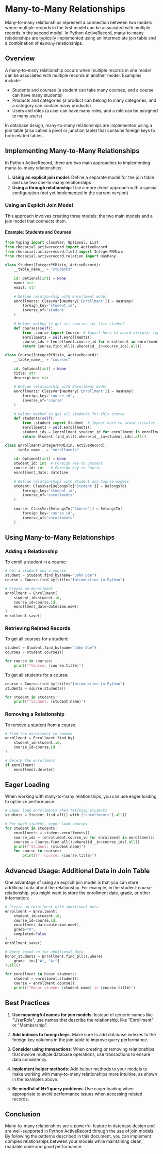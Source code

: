 # Many-to-Many Relationships

Many-to-many relationships represent a connection between two models where multiple records in the first model can be associated with multiple records in the second model. In Python ActiveRecord, many-to-many relationships are typically implemented using an intermediate join table and a combination of `HasMany` relationships.

## Overview

A many-to-many relationship occurs when multiple records in one model can be associated with multiple records in another model. Examples include:

- Students and courses (a student can take many courses, and a course can have many students)
- Products and categories (a product can belong to many categories, and a category can contain many products)
- Users and roles (a user can have many roles, and a role can be assigned to many users)

In database design, many-to-many relationships are implemented using a join table (also called a pivot or junction table) that contains foreign keys to both related tables.

## Implementing Many-to-Many Relationships

In Python ActiveRecord, there are two main approaches to implementing many-to-many relationships:

1. **Using an explicit join model**: Define a separate model for the join table and use two one-to-many relationships
2. **Using a through relationship**: Use a more direct approach with a special configuration (not yet implemented in the current version)

### Using an Explicit Join Model

This approach involves creating three models: the two main models and a join model that connects them.

#### Example: Students and Courses

```python
from typing import ClassVar, Optional, List
from rhosocial.activerecord import ActiveRecord
from rhosocial.activerecord.field import IntegerPKMixin
from rhosocial.activerecord.relation import HasMany

class Student(IntegerPKMixin, ActiveRecord):
    __table_name__ = "students"
    
    id: Optional[int] = None
    name: str
    email: str
    
    # Define relationship with Enrollment model
    enrollments: ClassVar[HasMany['Enrollment']] = HasMany(
        foreign_key='student_id',
        inverse_of='student'
    )
    
    # Helper method to get all courses for this student
    def courses(self):
        from .course import Course  # Import here to avoid circular imports
        enrollments = self.enrollments()
        course_ids = [enrollment.course_id for enrollment in enrollments]
        return Course.find_all().where(id__in=course_ids).all()

class Course(IntegerPKMixin, ActiveRecord):
    __table_name__ = "courses"
    
    id: Optional[int] = None
    title: str
    description: str
    
    # Define relationship with Enrollment model
    enrollments: ClassVar[HasMany['Enrollment']] = HasMany(
        foreign_key='course_id',
        inverse_of='course'
    )
    
    # Helper method to get all students for this course
    def students(self):
        from .student import Student  # Import here to avoid circular imports
        enrollments = self.enrollments()
        student_ids = [enrollment.student_id for enrollment in enrollments]
        return Student.find_all().where(id__in=student_ids).all()

class Enrollment(IntegerPKMixin, ActiveRecord):
    __table_name__ = "enrollments"
    
    id: Optional[int] = None
    student_id: int  # Foreign key to Student
    course_id: int   # Foreign key to Course
    enrollment_date: datetime
    
    # Define relationships with Student and Course models
    student: ClassVar[BelongsTo['Student']] = BelongsTo(
        foreign_key='student_id',
        inverse_of='enrollments'
    )
    
    course: ClassVar[BelongsTo['Course']] = BelongsTo(
        foreign_key='course_id',
        inverse_of='enrollments'
    )
```

## Using Many-to-Many Relationships

### Adding a Relationship

To enroll a student in a course:

```python
# Get a student and a course
student = Student.find_by(name="John Doe")
course = Course.find_by(title="Introduction to Python")

# Create an enrollment
enrollment = Enrollment(
    student_id=student.id,
    course_id=course.id,
    enrollment_date=datetime.now()
)
enrollment.save()
```

### Retrieving Related Records

To get all courses for a student:

```python
student = Student.find_by(name="John Doe")
courses = student.courses()

for course in courses:
    print(f"Course: {course.title}")
```

To get all students for a course:

```python
course = Course.find_by(title="Introduction to Python")
students = course.students()

for student in students:
    print(f"Student: {student.name}")
```

### Removing a Relationship

To remove a student from a course:

```python
# Find the enrollment to remove
enrollment = Enrollment.find_by(
    student_id=student.id,
    course_id=course.id
)

# Delete the enrollment
if enrollment:
    enrollment.delete()
```

## Eager Loading

When working with many-to-many relationships, you can use eager loading to optimize performance:

```python
# Eager load enrollments when fetching students
students = Student.find_all().with_("enrollments").all()

# For each student, eager load courses
for student in students:
    enrollments = student.enrollments()
    course_ids = [enrollment.course_id for enrollment in enrollments]
    courses = Course.find_all().where(id__in=course_ids).all()
    print(f"Student: {student.name}")
    for course in courses:
        print(f"  Course: {course.title}")
```

## Advanced Usage: Additional Data in Join Table

One advantage of using an explicit join model is that you can store additional data about the relationship. For example, in the student-course relationship, you might want to store the enrollment date, grade, or other information:

```python
# Create an enrollment with additional data
enrollment = Enrollment(
    student_id=student.id,
    course_id=course.id,
    enrollment_date=datetime.now(),
    grade="A",
    completed=False
)
enrollment.save()

# Query based on the additional data
honor_students = Enrollment.find_all().where(
    grade__in=["A", "A+"]
).all()

for enrollment in honor_students:
    student = enrollment.student()
    course = enrollment.course()
    print(f"Honor student {student.name} in {course.title}")
```

## Best Practices

1. **Use meaningful names for join models**: Instead of generic names like "UserRole", use names that describe the relationship, like "Enrollment" or "Membership".

2. **Add indexes to foreign keys**: Make sure to add database indexes to the foreign key columns in the join table to improve query performance.

3. **Consider using transactions**: When creating or removing relationships that involve multiple database operations, use transactions to ensure data consistency.

4. **Implement helper methods**: Add helper methods to your models to make working with many-to-many relationships more intuitive, as shown in the examples above.

5. **Be mindful of N+1 query problems**: Use eager loading when appropriate to avoid performance issues when accessing related records.

## Conclusion

Many-to-many relationships are a powerful feature in database design and are well-supported in Python ActiveRecord through the use of join models. By following the patterns described in this document, you can implement complex relationships between your models while maintaining clean, readable code and good performance.